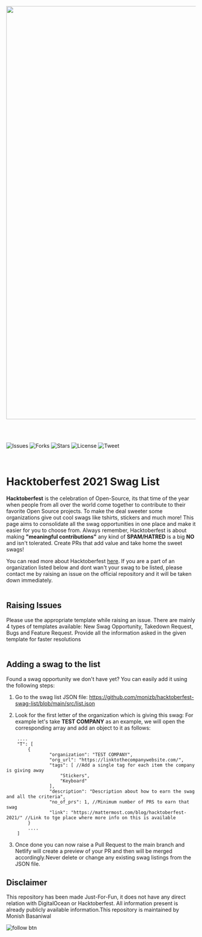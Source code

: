 <p align="center">
<img src="https://firebasestorage.googleapis.com/v0/b/board-eval-test.appspot.com/o/Add%20a%20heading.png?alt=media&token=9484a89d-c145-4dc8-9685-2ab0e8bd8bb6" width="1100"/>
 </p>
 <br>
 <br>

![Issues](https://img.shields.io/github/issues/monizb/hacktoberfest-swag-list?style=for-the-badge)
![Forks](https://img.shields.io/github/forks/monizb/hacktoberfest-swag-list?style=for-the-badge)
![Stars](https://img.shields.io/github/stars/monizb/hacktoberfest-swag-list?style=for-the-badge)
![License](https://img.shields.io/github/license/monizb/hacktoberfest-swag-list?style=for-the-badge)
![Tweet](https://img.shields.io/twitter/url?url=https%3A%2F%2Fgithub.com%2Fmonizb%2Fhacktoberfest-swag-list%2F&style=for-the-badge&logo=twitter)

<br>

# Hacktoberfest 2021 Swag List

**Hacktoberfest** is the celebration of Open-Source, its that time of the year
when people from all over the world come together to contribute to their
favorite Open Source projects. To make the deal sweeter some organizations give
out cool swags like tshirts, stickers and much more! This page aims to
consolidate all the swag opportunities in one place and make it easier for you
to choose from. Always remember, Hacktoberfest is about making **"meaningful
contributions"** any kind of **SPAM/HATRED** is a big **NO** and isn't
tolerated. Create PRs that add value and take home the sweet swags!

You can read more about Hacktoberfest
[here](https://hacktoberfest.digitalocean.com/). If you are a part of an
organization listed below and dont wan't your swag to be listed, please contact
me by raising an issue on the official repository and it will be taken down
immediately. <br> <br>

## Raising Issues

Please use the appropriate template while raising an issue. There are mainly 4
types of templates available: New Swag Opportunity, Takedown Request, Bugs and
Feature Request. Provide all the information asked in the given template for
faster resolutions <br> <br>

## Adding a swag to the list

Found a swag opportunity we don't have yet? You can easily add it using the
following steps:

1. Go to the swag list JSON file:
   https://github.com/monizb/hacktoberfest-swag-list/blob/main/src/list.json

2. Look for the first letter of the organization which is giving this swag: For
   example let's take **TEST COMPANY** as an example, we will open the
   corresponding array and add an object to it as follows:

```
    ....
    "T": [
        {
                "organization": "TEST COMPANY",
                "org_url": "https://linktothecompanywebsite.com/",
                "tags": [ //Add a single tag for each item the company is giving away
                    "Stickers",
                    "Keyboard"
                ],
                "description": "Description about how to earn the swag and all the criteria",
                "no_of_prs": 1, //Minimum number of PRS to earn that swag
                "link": "https://mattermost.com/blog/hacktoberfest-2021/" //Link to tge place where more info on this is available
        }
        ....
    ]
```

3. Once done you can now raise a Pull Request to the main branch and Netlify
   will create a preview of your PR and then will be merged accordingly.Never
   delete or change any existing swag listings from the JSON file. <br>

## Disclaimer

This repository has been made Just-For-Fun, it does not have any direct relation
with DigitalOcean or Hacktoberfest. All information present is already publicly
available information.This repository is maintained by Monish Basaniwal

![follow btn](https://img.shields.io/github/followers/monizb?style=social)
